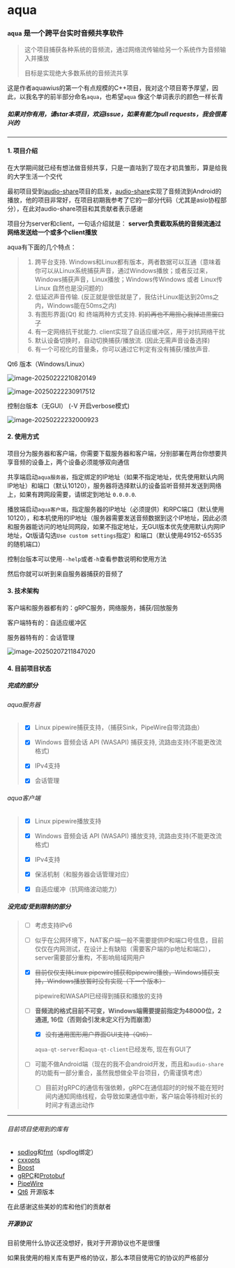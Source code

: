 # aqua

### `aqua` 是一个跨平台实时音频共享软件

> 这个项目捕获各种系统的音频流，通过网络流传输给另一个系统作为音频输入并播放
>
> 目标是实现绝大多数系统的音频流共享

这是作者aquawius的第一个有点规模的C++项目，我对这个项目寄予厚望，因此，以我名字的前半部分命名`aqua`，也希望`aqua`
像这个单词表示的颜色一样长青

##### 如果对你有用，请star本项目，欢迎issue，如果有能力pull requests，我会很高兴的

---

#### 1. 项目介绍

在大学期间就已经有想法做音频共享，只是一直咕到了现在才初具雏形，算是给我的大学生活一个交代

最初项目受到[audio-share](https://github.com/mkckr0/audio-share)项目的启发，[audio-share](https://github.com/mkckr0/audio-share)实现了音频流到Android的播放，他的项目非常好，在项目初期我参考了它的一部分代码（尤其是asio协程部分），在此对audio-share项目和其贡献者表示感谢

项目分为server和client，一句话介绍就是： **server负责截取系统的音频流通过网络发送给一个或多个client播放**

aqua有下面的几个特点：

> 1. 跨平台支持. Windows和Linux都有版本，两者数据可以互通（意味着你可以从Linux系统捕获声音，通过Windows播放；或者反过来，Windows捕获声音，Linux播放；Windows传Windows 或者 Linux传Linux 自然也是没问题的）
> 2. 低延迟声音传输. (反正就是很低就是了，我估计Linux能达到20ms之内，Windows能在50ms之内)
> 3. 有图形界面(Qt) 和 终端两种方式支持.   ~~妈妈再也不用担心我掉进黑窗口了~~
> 4. 有一定网络抗干扰能力. client实现了自适应缓冲区，用于对抗网络干扰
> 5. 默认设备切换时，自动切换捕获/播放流. (因此无需声音设备选择)
> 6. 有一个可视化的音量条，你可以通过它判定有没有捕获/播放声音.

Qt6 版本（Windows/Linux）

![image-20250222210820149](./readme.assets/image-20250222210820149.png)

![image-20250222230917512](./readme.assets/image-20250222230917512.png)

控制台版本（无GUI） (-V 开启verbose模式)

![image-20250222232000923](./readme.assets/image-20250222232000923.png)


#### 2. 使用方式

项目分为服务器和客户端，你需要下载服务器和客户端，分别部署在两台你想要共享音频的设备上，两个设备必须能够双向通信

共享端启动`aqua服务器`，指定绑定的IP地址（如果不指定地址，优先使用默认内网IP地址）和端口（默认10120），服务器将选择默认的设备监听音频并发送到网络上，如果有跨网段需要，请绑定到地址
`0.0.0.0`.

播放端启动`aqua客户端`，指定服务器的IP地址（必须提供）和RPC端口（默认使用10120），和本机使用的IP地址（服务器需要发送音频数据到这个IP地址，因此必须和服务器能访问的地址同网段，如果不指定地址，无GUI版本优先使用默认内网IP地址，Qt版请勾选`Use custom settings`指定）和端口（默认使用49152-65535的随机端口）

控制台版本可以使用`--help`或者`-h`查看参数说明和使用方法

然后你就可以听到来自服务器捕获的音频了

#### 3. 技术架构

客户端和服务器都有的：gRPC服务，网络服务，捕获/回放服务

客户端特有的：自适应缓冲区

服务器特有的：会话管理

![image-20250207211847020](./readme.assets/image-20250207211847020.png)

#### 4. 目前项目状态

##### 完成的部分

###### aqua服务器

> - [x] Linux pipewire捕获支持，（捕获Sink，PipeWire自带流路由）
>
> - [x] Windows 音频会话 API (WASAPI) 捕获支持, 流路由支持(不能更改流格式)
>
> - [x] IPv4支持
>
> - [x] 会话管理

###### aqua客户端

> - [x] Linux pipewire播放支持
>
> - [x] Windows 音频会话 API (WASAPI) 播放支持, 流路由支持(不能更改流格式)
> 
> - [x] IPv4支持
>
> - [x] 保活机制（和服务器会话管理对应）
>
> - [x] 自适应缓冲（抗网络波动能力）
>

##### 没完成/受到限制的部分

> - [ ] 考虑支持IPv6
>
>   
>
> - [ ] 似乎在公网环境下，NAT客户端一般不需要提供IP和端口号信息，目前仅仅在内网测试，在设计上有缺陷（需要客户端的ip地址和端口），server需要部分重构，不影响局域网用户
>
>   
>
> - [x] ~~目前仅仅支持Linux pipewire捕获和pipewire播放，Windows捕获支持，Windows播放暂时没有实现（下一个版本）~~ 
>
>   pipewire和WASAPI已经得到捕获和播放的支持
>
>   
>
> - [ ] **音频流的格式目前不可变，Windows端需要提前指定为48000位，2通道, 16位（否则会引发未定义行为而崩溃）**
>
> 
>
>   - [x] ~~没有通用图形用户界面GUI支持（Qt6）~~
>
>   `aqua-qt-server`和`aqua-qt-client`已经发布, 现在有GUI了
>   
>   
>
> - [ ] 可能不做Android端（现在的我不会android开发，而且和`audio-share`的功能有一部分重合，虽然我想做全平台项目，仍需谨慎考虑）
>
> 
> 
>   - [ ] 目前对gRPC的通信有强依赖，gRPC在通信超时的时候不能在短时间内通知网络线程，会导致如果通信中断，客户端会等待相对长的时间才有退出动作
>
> 

---

###### 目前项目使用到的库有

- [spdlog](https://github.com/gabime/spdlog)和[fmt](https://github.com/fmtlib/fmt)（spdlog绑定）
- [cxxopts](https://github.com/jarro2783/cxxopts)
- [Boost](https://www.boost.org/)
- [gRPC](https://github.com/grpc/grpc)和[Protobuf](https://github.com/protocolbuffers/protobuf)
- [PipeWire](https://www.pipewire.org/)
- [Qt6](https://www.qt.io/) 开源版本

在此感谢这些美妙的库和他们的贡献者

##### 开源协议

目前使用什么协议还没想好，我对于开源协议也不是很懂

如果我使用的相关库有更严格的协议，那么本项目使用它的协议的严格部分